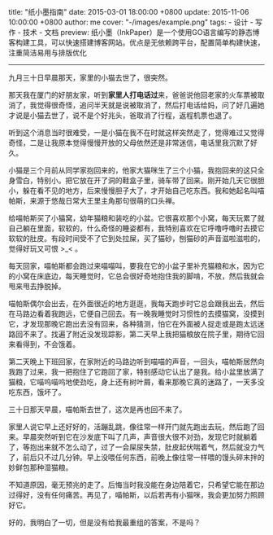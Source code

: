 title: "纸小墨指南"
date: 2015-03-01 18:00:00 +0800
update: 2015-11-06 10:00:00 +0800
author: me
cover: "-/images/example.png"
tags:
    - 设计
    - 写作
    - 技术
    - 文档
preview: 纸小墨（InkPaper）是一个使用GO语言编写的静态博客构建工具，可以快速搭建博客网站。优点是无依赖跨平台，配置简单构建快速，注重简洁易用与排版优化

---

九月三十日早晨那天，家里的小猫去世了，很突然。

那天我在厦门的好朋友家，听到**家里人打电话过**来，爸爸说他回老家的火车票被取消了，我觉得很奇怪，追问半天就是说被取消了，然后打电话给妈，问了好几遍她才说是小猫去世了，说不是个好兆头，爸取消了行程，返程机票也退了。

听到这个消息当时很难受，一是小猫在我不在时就这样突然走了，觉得难过又觉得奇怪，二是让我原本觉得慢慢开放的父母依然还是非常迷信，电话里我沉默了好久。

小猫是三个月前从同学家抱回来的，他家大猫咪生了三个小猫，我抱回来的这只全身雪白，特别小。把它放在开了洞的鞋盒子里，骑车带了回来。刚开始几天它很胆小，躲在看不见的地方，后来慢慢胆子大了，才开始自己吃东西。我和她起名叫喵帕斯，来源于悠哉日常大王里主角那句很萌的口头禅。

给喵帕斯买了小猫窝，幼年猫粮和装吃的小盆。它很喜欢那个小窝，每天玩累了就自己躺在里面，软软的，什么奇怪的睡姿都有，我特别喜欢在它呼噜呼噜时去摸它软软的肚皮。有段时间受不了它到处拉屎，买了猫砂，刨猫砂的声音滋啦滋啦的，觉得好玩又可恨 >_< 。

每天回家，喵帕斯都会跑过来喵喵叫，要我在它的小盆子里补充猫粮和水，因为它的小窝在床底边，每天睡觉时，它总会很好奇地抱住我的脚啃，不放，然后我就会甩来甩去挣脱掉。

喵帕斯偶尔会出去，在外面很近的地方逛逛，我每天跑步时它总会跟我出去，然后在马路边看着我跑远，它便自己回去。有一晚我睡觉时习惯性的去摸猫窝，没摸到它，才发现那晚它跑出去没有回来，各种猜测，怕它在外面被人捉走或是跑太远迷路回不来了。找遍了附近没发现踪影，第二天早上我把猫粮放在院子里，期待它回来看得到，不会饿着。

第二天晚上下班回家，在家附近的马路边听到喵喵的声音，一回头，喵帕斯居然向我跑了过来，我一把抱住了它跑回了家，特别感动它认出了是我。给小盆里放满了猫粮，它喵呜喵呜地使劲吃，身上还有树叶屑，看来那晚它真的迷路了，一天多没吃东西，饿坏了。

三十日那天早晨，喵帕斯去世了，这次是再也回不来了。

家里人说它早上还好好的，活蹦乱跳，像往常一样开门就先跑出去玩，然后跑了回来。早晨突然听到它在沙发底下叫了几声，声音很大很不对劲，发现它时就躺着了，等抱出来就不怎么动了，过了一会屎尿失禁，肚皮起伏喘着气，然后就没力气了，前后只不过几分钟。早上没喂任何东西，前晚上像往常一样喂的馒头碎末拌的妙鲜包那种湿猫粮。

不知道原因，毫无预兆的走了。后悔当时我没能在身边陪着它，只希望它能在那边过得好，没有任何痛苦。再见了，喵帕斯，以后若再有小猫咪，我会更加努力照顾好它。

好的，我明白了一切，但是没有给我最重组的答案，不是吗？